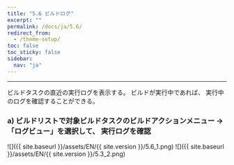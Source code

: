 ```yaml
---
title: "5.6 ビルドログ"
excerpt: ""
permalink: /docs/ja/5.6/
redirect_from:
  - /theme-setup/
toc: false
toc_sticky: false
sidebar:
  nav: "ja"
---
```


---
ビルドタスクの直近の実行ログを表示する。 ビルドが実行中であれば、 実行中のログを確認することができる。

### a\) ビルドリストで対象ビルドタスクのビルドアクションメニュー → 「ログビュー」を選択して、 実行ログを確認
![]({{ site.baseurl }}/assets/EN/{{ site.version }}/5.6_1.png)
![]({{ site.baseurl }}/assets/EN/{{ site.version }}/5.3_2.png)
